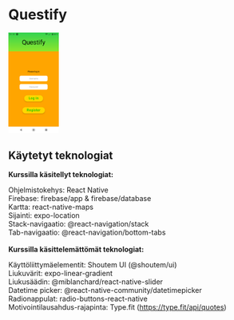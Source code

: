 # Questify

<img src="https://github.com/Eelii/questify/blob/master/screenshots/log_in.png" width=20% height=20%>

## Käytetyt teknologiat

**Kurssilla käsitellyt teknologiat:**<br />

Ohjelmistokehys: React Native<br />
Firebase: firebase/app & firebase/database<br />
Kartta: react-native-maps<br />
Sijainti: expo-location<br />
Stack-navigaatio: @react-navigation/stack<br />
Tab-navigaatio: @react-navigation/bottom-tabs<br />
<br />
**Kurssilla käsittelemättömät teknologiat:**<br />

Käyttöliittymäelementit: Shoutem UI (@shoutem/ui)<br />
Liukuvärit: expo-linear-gradient<br />
Liukusäädin: @miblanchard/react-native-slider<br />
Datetime picker: @react-native-community/datetimepicker<br />
Radionappulat: radio-buttons-react-native<br />
Motivointilausahdus-rajapinta: Type.fit (https://type.fit/api/quotes)<br />
